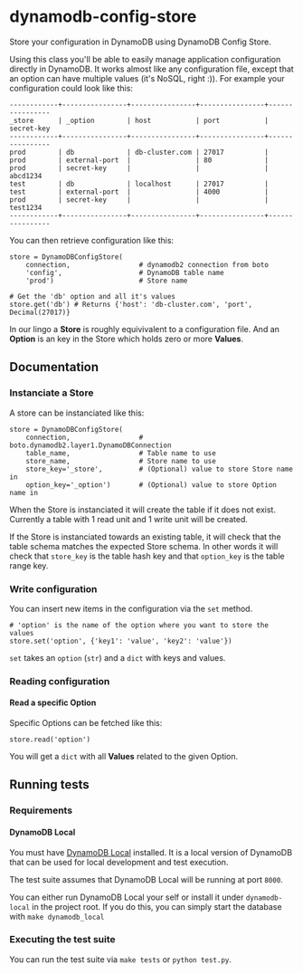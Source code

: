 # dynamodb-config-store

Store your configuration in DynamoDB using DynamoDB Config Store.

Using this class you'll be able to easily manage application configuration directly in DynamoDB. It works almost like any configuration file, except that an option can have multiple values (it's NoSQL, right :)). For example your configuration could look like this:

    ------------+----------------+----------------+----------------+----------------
    _store      | _option        | host           | port           | secret-key
    ------------+----------------+----------------+----------------+----------------
    prod        | db             | db-cluster.com | 27017          |
    prod        | external-port  |                | 80             |
    prod        | secret-key     |                |                | abcd1234
    test        | db             | localhost      | 27017          |
    test        | external-port  |                | 4000           |
    prod        | secret-key     |                |                | test1234
    ------------+----------------+----------------+----------------+----------------

You can then retrieve configuration like this:

    store = DynamoDBConfigStore(
        connection,                 # dynamodb2 connection from boto
        'config',                   # DynamoDB table name
        'prod')                     # Store name

    # Get the 'db' option and all it's values
    store.get('db') # Returns {'host': 'db-cluster.com', 'port', Decimal(27017)}

In our lingo a **Store** is roughly equivivalent to a configuration file. And an **Option** is an key in the Store which holds zero or more **Values**.

## Documentation

### Instanciate a Store

A store can be instanciated like this:

    store = DynamoDBConfigStore(
        connection,                 # boto.dynamodb2.layer1.DynamoDBConnection
        table_name,                 # Table name to use
        store_name,                 # Store name to use
        store_key='_store',         # (Optional) value to store Store name in
        option_key='_option')       # (Optional) value to store Option name in

When the Store is instanciated it will create the table if it does not exist. Currently a table with 1 read unit and 1 write unit will be created.

If the Store is instanciated towards an existing table, it will check that the table schema matches the expected Store schema. In other words it will check that `store_key` is the table hash key and that `option_key` is the table range key.

### Write configuration

You can insert new items in the configuration via the `set` method.

    # 'option' is the name of the option where you want to store the values
    store.set('option', {'key1': 'value', 'key2': 'value'})

`set` takes an `option` (`str`) and a `dict` with keys and values.

### Reading configuration

#### Read a specific Option

Specific Options can be fetched like this:

    store.read('option')

You will get a `dict` with all **Values** related to the given Option.

## Running tests

### Requirements

#### DynamoDB Local

You must have [DynamoDB Local](http://docs.aws.amazon.com/amazondynamodb/latest/developerguide/Tools.DynamoDBLocal.html) installed. It is a local version of DynamoDB that can be used for local development and test execution.

The test suite assumes that DynamoDB Local will be running at port `8000`.

You can either run DynamoDB Local your self or install it under `dynamodb-local` in the project root. If you do this, you can simply start the database with `make dynamodb_local`

### Executing the test suite

You can run the test suite via `make tests` or `python test.py`.

